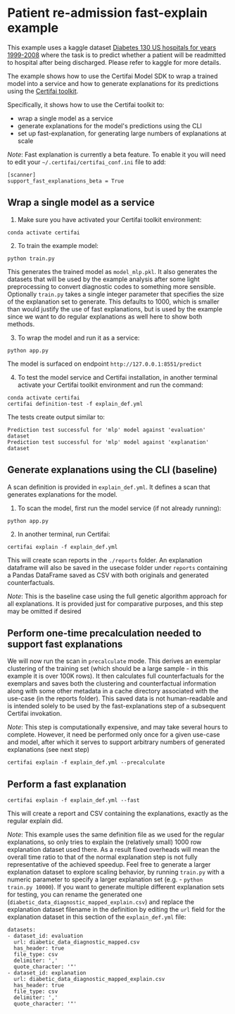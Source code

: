 # Patient re-admission fast-explain example

This example uses a kaggle dataset [Diabetes 130 US hospitals for years 1999-2008](https://www.kaggle.com/brandao/diabetes) where the task is to predict whether a patient will be readmitted to hospital after being discharged. Please refer to kaggle for more details.

 The example shows how to use the Certifai Model SDK to wrap a trained model into a service and how to generate explanations for its predictions
 using the
 [Certifai toolkit](https://cognitivescale.github.io/cortex-certifai/docs/about).

Specifically, it shows how to use the Certifai toolkit to:
 * wrap a single model as a service
 * generate explanations for the model's predictions using the CLI
 * set up fast-explanation, for generating large numbers of explanations at scale

*Note*:  Fast explanation is currently a beta feature.  To enable it you will need to
edit your `~/.certifai/certifai_conf.ini` file to add:
```
[scanner]
support_fast_explanations_beta = True
```
## Wrap a single model as a service

1. Make sure you have activated your Certifai toolkit environment:
```
conda activate certifai
```

2. To train the example model:
```
python train.py
```
This generates the trained model as `model_mlp.pkl`.  It also generates the datasets that will be used
by the example analysis after some light preprocessing to convert diagnostic codes
to something more sensible.  Optionally `train.py` takes a single integer parameter
that specifies the size of the explanation set to generate.  This defaults to
1000, which is smaller than would justify the use of fast explanations, but is used
by the example since we want to do regular explanations as well here to show both
methods.

3. To wrap the model and run it as a service:
```
python app.py
```
The model is surfaced on endpoint `http://127.0.0.1:8551/predict`


4. To test the model service and Certifai installation, in another terminal activate your Certifai toolkit
environment and run the command:
```
conda activate certifai
certifai definition-test -f explain_def.yml
```
The tests create output similar to:
```
Prediction test successful for 'mlp' model against 'evaluation' dataset
Prediction test successful for 'mlp' model against 'explanation' dataset
```

## Generate explanations using the CLI (baseline)

A scan definition is provided in `explain_def.yml`. It defines
a scan that generates explanations for the model.

1. To scan the model, first run the model service (if not already running):
```
python app.py
```

2. In another terminal, run Certifai:
```
certifai explain -f explain_def.yml
```
This will create scan reports in the `./reports` folder.  An explanation dataframe
will also be saved in the usecase folder under `reports` containing a Pandas DataFrame
saved as CSV with both originals and generated counterfactuals.

*Note*: This is the baseline case using the full genetic algorithm approach for all
explanations.  It is provided just for comparative purposes, and this step may be omitted if desired

## Perform one-time precalculation needed to support fast explanations

We will now run the scan in `precalculate` mode.  This derives an exemplar clustering
of the training set (which should be a large sample - in this example it is over 100K rows).
It then calculates full counterfactuals for the exemplars and saves both the clustering
and counterfactual information along with some other metadata in a cache directory
associated with the use-case (in the reports folder).  This saved data is not human-readable
and is intended solely to be used by the fast-explanations step of a subsequent Certifai invokation.

*Note*: This step is computationally expensive, and may take several hours to
complete.  However, it need be performed only once for a given use-case and model, after
which it serves to support arbitrary numbers of generated explanations (see next step)

```
certifai explain -f explain_def.yml --precalculate
```

## Perform a fast explanation

```
certifai explain -f explain_def.yml --fast
```

This will create a report and CSV containing the explanations, exactly as the regular
explain did.

*Note*: This example uses the same definition file as we used for the regular explanations, so
only tries to explain the (relatively small) 1000 row explanation dataset used there.
As a result fixed overheads will mean the overall time ratio to that of the normal
explanation step is not fully representative of the achieved speedup. Feel free to
generate a larger explanation dataset to explore scaling behavior, by running `train.py` with
a numeric parameter to specify a larger explanation set (e.g. - `python train.py 10000`).
If you want to generate multiple different explanation sets for testing, you can rename the generated
one (`diabetic_data_diagnostic_mapped_explain.csv`) and replace the explanation dataset filename in the definition
by editing the `url` field for the explanation dataset in this section of the `explain_def.yml` file:
```
datasets:
- dataset_id: evaluation
  url: diabetic_data_diagnostic_mapped.csv
  has_header: true
  file_type: csv
  delimiter: ','
  quote_character: '"'
- dataset_id: explanation
  url: diabetic_data_diagnostic_mapped_explain.csv
  has_header: true
  file_type: csv
  delimiter: ','
  quote_character: '"'
```